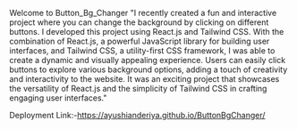 Welcome to Button_Bg_Changer
"I recently created a fun and interactive project where you can change the background by clicking on different buttons. I developed this project using React.js and Tailwind CSS. With the combination of React.js, a powerful JavaScript library for building user interfaces, and Tailwind CSS, a utility-first CSS framework, I was able to create a dynamic and visually appealing experience. Users can easily click buttons to explore various background options, adding a touch of creativity and interactivity to the website. It was an exciting project that showcases the versatility of React.js and the simplicity of Tailwind CSS in crafting engaging user interfaces."

Deployment Link:-https://ayushianderiya.github.io/ButtonBgChanger/
